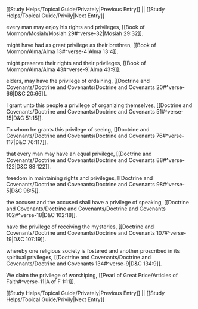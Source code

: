 [[Study Helps/Topical Guide/Privately|Previous Entry]]  ||  [[Study Helps/Topical Guide/Privily|Next Entry]]

 every man may enjoy his rights and privileges, [[Book of Mormon/Mosiah/Mosiah 29#^verse-32|Mosiah 29:32]].

 might have had as great privilege as their brethren, [[Book of Mormon/Alma/Alma 13#^verse-4|Alma 13:4]].

 might preserve their rights and their privileges, [[Book of Mormon/Alma/Alma 43#^verse-9|Alma 43:9]].

 elders, may have the privilege of ordaining, [[Doctrine and Covenants/Doctrine and Covenants/Doctrine and Covenants 20#^verse-66|D&C 20:66]].

 I grant unto this people a privilege of organizing themselves, [[Doctrine and Covenants/Doctrine and Covenants/Doctrine and Covenants 51#^verse-15|D&C 51:15]].

 To whom he grants this privilege of seeing, [[Doctrine and Covenants/Doctrine and Covenants/Doctrine and Covenants 76#^verse-117|D&C 76:117]].

 that every man may have an equal privilege, [[Doctrine and Covenants/Doctrine and Covenants/Doctrine and Covenants 88#^verse-122|D&C 88:122]].

 freedom in maintaining rights and privileges, [[Doctrine and Covenants/Doctrine and Covenants/Doctrine and Covenants 98#^verse-5|D&C 98:5]].

 the accuser and the accused shall have a privilege of speaking, [[Doctrine and Covenants/Doctrine and Covenants/Doctrine and Covenants 102#^verse-18|D&C 102:18]].

 have the privilege of receiving the mysteries, [[Doctrine and Covenants/Doctrine and Covenants/Doctrine and Covenants 107#^verse-19|D&C 107:19]].

 whereby one religious society is fostered and another proscribed in its spiritual privileges, [[Doctrine and Covenants/Doctrine and Covenants/Doctrine and Covenants 134#^verse-9|D&C 134:9]].

 We claim the privilege of worshiping, [[Pearl of Great Price/Articles of Faith#^verse-11|A of F 1:11]].

[[Study Helps/Topical Guide/Privately|Previous Entry]]  ||  [[Study Helps/Topical Guide/Privily|Next Entry]]